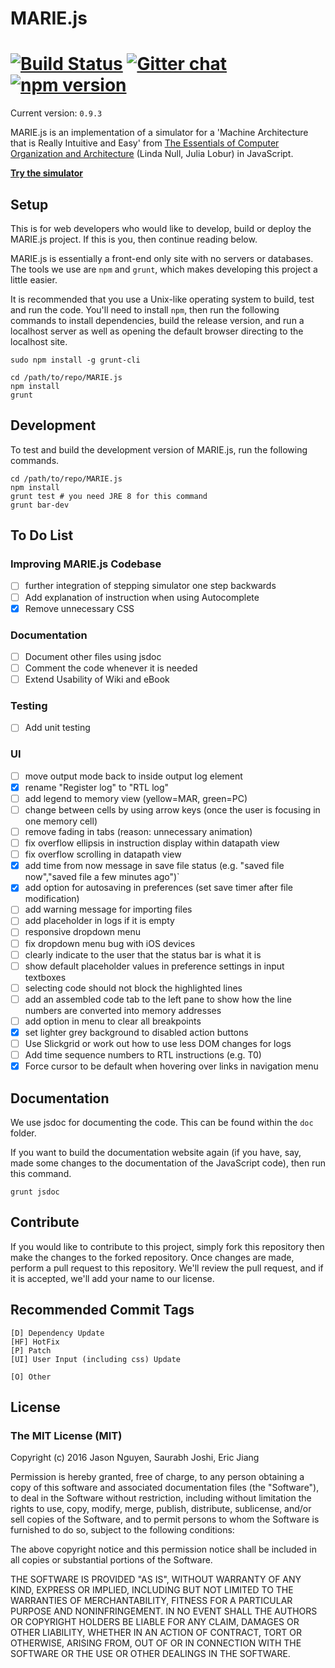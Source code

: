 # MARIE.js

[![Build Status](https://travis-ci.org/MARIE-js/MARIE.js.svg?branch=master)](https://travis-ci.org/MARIE-js/MARIE.js) [![Gitter chat](https://badges.gitter.im/MARIE-js/gitter.png)](https://gitter.im/MARIE-js/Lobby) [![npm version](https://badge.fury.io/js/npm.svg)](https://badge.fury.io/js/npm)
==============
Current version: `0.9.3`

MARIE.js is an implementation of a simulator for a 'Machine Architecture that is Really Intuitive and Easy'
from [The Essentials of Computer Organization and Architecture](https://books.google.com.au/books/about/The_Essentials_of_Computer_Organization.html?id=3kQoAwAAQBAJ&redir_esc=y) (Linda Null, Julia Lobur) in JavaScript.

**[Try the simulator](https://marie-js.github.io/MARIE.js/)**

## Setup
This is for web developers who would like to develop, build or deploy the
MARIE.js project. If this is you, then continue reading below.

MARIE.js is essentially a front-end only site with no servers or databases.
The tools we use are `npm` and `grunt`, which makes developing this project
a little easier.

It is recommended that you use a Unix-like operating system to build, test and
run the code. You'll need to install `npm`, then run the following commands to
install dependencies, build the release version, and run a localhost server as
well as opening the default browser directing to the localhost site.

    sudo npm install -g grunt-cli

    cd /path/to/repo/MARIE.js
    npm install
    grunt

## Development
To test and build the development version of MARIE.js, run the following
commands.

    cd /path/to/repo/MARIE.js
    npm install
    grunt test # you need JRE 8 for this command
    grunt bar-dev

## To Do List
### Improving MARIE.js Codebase
- [ ] further integration of stepping simulator one step backwards
- [ ] Add explanation of instruction when using Autocomplete
- [x] Remove unnecessary CSS

### Documentation
- [ ] Document other files using jsdoc
- [ ] Comment the code whenever it is needed
- [ ] Extend Usability of Wiki and eBook

### Testing
- [ ] Add unit testing

### UI
- [ ] move output mode back to inside output log element
- [x] rename "Register log" to "RTL log"
- [ ] add legend to memory view (yellow=MAR, green=PC)
- [ ] change between cells by using arrow keys (once the user is focusing in one memory cell)
- [ ] remove fading in tabs (reason: unnecessary animation)
- [ ] fix overflow ellipsis in instruction display within datapath view
- [ ] fix overflow scrolling in datapath view
- [x] add time from now message in save file status (e.g. "saved file now","saved file a few minutes ago")`
- [x] add option for autosaving in preferences (set save timer after file modification)
- [ ] add warning message for importing files
- [ ] add placeholder in logs if it is empty
- [ ] responsive dropdown menu
- [ ] fix dropdown menu bug with iOS devices
- [ ] clearly indicate to the user that the status bar is what it is
- [ ] show default placeholder values in preference settings in input textboxes
- [ ] selecting code should not block the highlighted lines
- [ ] add an assembled code tab to the left pane to show how the line numbers are converted into memory
addresses
- [ ] add option in menu to clear all breakpoints
- [x] set lighter grey background to disabled action buttons
- [ ] Use Slickgrid or work out how to use less DOM changes for logs
- [ ] Add time sequence numbers to RTL instructions (e.g. T0)
- [x] Force cursor to be default when hovering over links in navigation menu

## Documentation
We use jsdoc for documenting the code. This can be found within the `doc`
folder.

If you want to build the documentation website again (if you have, say, made
some changes to the documentation of the JavaScript code), then run this
command.

    grunt jsdoc

## Contribute
If you would like to contribute to this project, simply fork this repository
then make the changes to the forked repository. Once changes are made, perform a
pull request to this repository. We'll review the pull request, and if it is
accepted, we'll add your name to our license.

## Recommended Commit Tags
    [D] Dependency Update
    [HF] HotFix
    [P] Patch
    [UI] User Input (including css) Update

    [O] Other

## License

### The MIT License (MIT)

Copyright (c) 2016 Jason Nguyen, Saurabh Joshi, Eric Jiang

Permission is hereby granted, free of charge, to any person obtaining a copy of this software and associated documentation files (the "Software"), to deal in the Software without restriction, including without limitation the rights to use, copy, modify, merge, publish, distribute, sublicense, and/or sell copies of the Software, and to permit persons to whom the Software is furnished to do so, subject to the following conditions:

The above copyright notice and this permission notice shall be included in all copies or substantial portions of the Software.

THE SOFTWARE IS PROVIDED "AS IS", WITHOUT WARRANTY OF ANY KIND, EXPRESS OR IMPLIED, INCLUDING BUT NOT LIMITED TO THE WARRANTIES OF MERCHANTABILITY, FITNESS FOR A PARTICULAR PURPOSE AND NONINFRINGEMENT. IN NO EVENT SHALL THE AUTHORS OR COPYRIGHT HOLDERS BE LIABLE FOR ANY CLAIM, DAMAGES OR OTHER LIABILITY, WHETHER IN AN ACTION OF CONTRACT, TORT OR OTHERWISE, ARISING FROM, OUT OF OR IN CONNECTION WITH THE SOFTWARE OR THE USE OR OTHER DEALINGS IN THE SOFTWARE.
